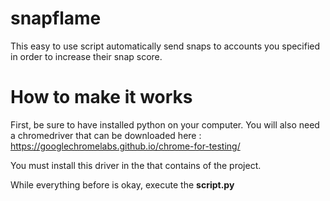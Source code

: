 # snapflame
This easy to use script automatically send snaps to accounts you specified in order to increase their snap score.

# How to make it works
First, be sure to have installed python on your computer.
You will also need a chromedriver that can be downloaded here : https://googlechromelabs.github.io/chrome-for-testing/

You must install this driver in the that contains of the project.

While everything before is okay, execute the **script.py**

